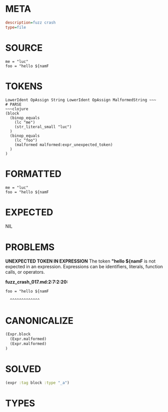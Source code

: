 # META
~~~ini
description=fuzz crash
type=file
~~~
# SOURCE
~~~roc
me = "luc"
foo = "hello ${namF
~~~
# TOKENS
~~~text
LowerIdent OpAssign String LowerIdent OpAssign MalformedString ~~~
# PARSE
~~~clojure
(block
  (binop_equals
    (lc "me")
    (str_literal_small "luc")
  )
  (binop_equals
    (lc "foo")
    (malformed malformed:expr_unexpected_token)
  )
)
~~~
# FORMATTED
~~~roc
me = "luc"
foo = "hello ${namF
~~~
# EXPECTED
NIL
# PROBLEMS
**UNEXPECTED TOKEN IN EXPRESSION**
The token **"hello ${namF** is not expected in an expression.
Expressions can be identifiers, literals, function calls, or operators.

**fuzz_crash_017.md:2:7:2:20:**
```roc
foo = "hello ${namF
```
      ^^^^^^^^^^^^^


# CANONICALIZE
~~~clojure
(Expr.block
  (Expr.malformed)
  (Expr.malformed)
)
~~~
# SOLVED
~~~clojure
(expr :tag block :type "_a")
~~~
# TYPES
~~~roc
~~~
